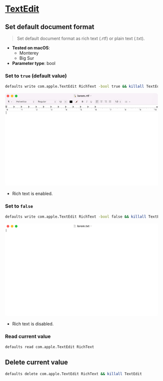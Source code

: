 # [TextEdit](../readme.md)

## Set default document format

> Set default document format as rich text (.rtf) or plain text (.txt).

- **Tested on macOS**:
  * Monterey
  * Big Sur
- **Parameter type**: bool

### Set to `true` (default value)
```bash
defaults write com.apple.TextEdit RichText -bool true && killall TextEdit
```
![Example output with value set to true](true.png)
- Rich text is enabled.

### Set to `false`
```bash
defaults write com.apple.TextEdit RichText -bool false && killall TextEdit
```
![Example output with value set to false](false.png)
- Rich text is disabled.

### Read current value
```bash
defaults read com.apple.TextEdit RichText
```

## Delete current value
```bash
defaults delete com.apple.TextEdit RichText && killall TextEdit
```
